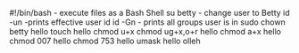 #!/bin/bash - execute files as a Bash Shell
su betty - change user to Betty
id -un  -prints effective user id
id -Gn  - prints all groups user is in
sudo chown betty hello
touch hello
chmod u+x
chmod ug+x,o+r hello
chmod a+x hello
chmod 007 hello
chmod 753 hello
umask hello olleh
